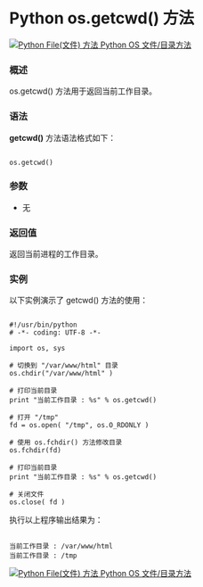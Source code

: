 Python os.getcwd() 方法
=====================

 [![Python File(文件) 方法](../images/up.gif)
 Python OS 文件/目录方法](os-file-methods.html)


  ### 概述

 os.getcwd() 方法用于返回当前工作目录。

 ### 语法

 **getcwd()** 方法语法格式如下：


```

os.getcwd()

```

 ### 参数

  * 无
  ### 返回值

 返回当前进程的工作目录。

 ### 实例

 以下实例演示了 getcwd() 方法的使用：


```

#!/usr/bin/python
# -*- coding: UTF-8 -*-

import os, sys

# 切换到 "/var/www/html" 目录
os.chdir("/var/www/html" )

# 打印当前目录
print "当前工作目录 : %s" % os.getcwd()

# 打开 "/tmp"
fd = os.open( "/tmp", os.O_RDONLY )

# 使用 os.fchdir() 方法修改目录
os.fchdir(fd)

# 打印当前目录
print "当前工作目录 : %s" % os.getcwd()

# 关闭文件
os.close( fd )

```

 执行以上程序输出结果为：


```

当前工作目录 : /var/www/html
当前工作目录 : /tmp

```

 [![Python File(文件) 方法](../images/up.gif)
 Python OS 文件/目录方法](os-file-methods.html)
